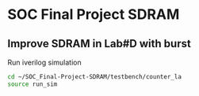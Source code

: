 # SOC Final Project SDRAM
## Improve SDRAM in Lab#D with burst 
Run iverilog simulation
```sh
cd ~/SOC_Final-Project-SDRAM/testbench/counter_la
source run_sim
```
